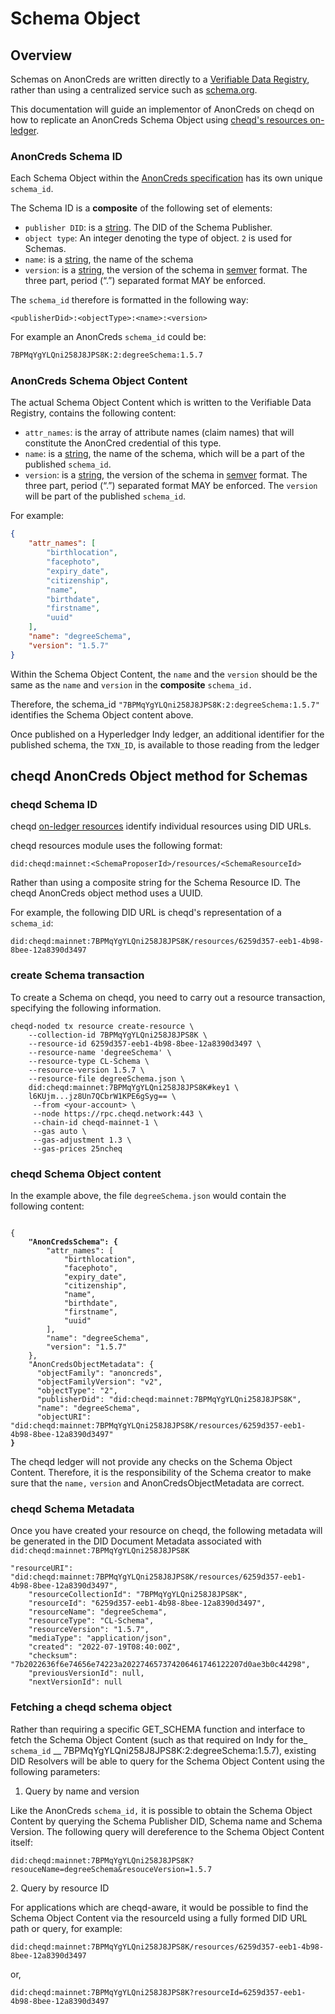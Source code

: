# Schema Object

## Overview

Schemas on AnonCreds are written directly to a [Verifiable Data Registry](https://learn.cheqd.io/overview/introduction-to-decentralised-identity/what-is-a-decentralised-identifier-did/what-is-a-verifiable-data-registry), rather than using a centralized service such as [schema.org](https://schema.org/).&#x20;

This documentation will guide an implementor of AnonCreds on cheqd on how to replicate an AnonCreds Schema Object using [cheqd's resources on-ledger](../../resources/).

### AnonCreds Schema ID

Each Schema Object within the [AnonCreds specification](https://anoncreds-wg.github.io/anoncreds-spec/) has its own unique `schema_id`.

The Schema ID is a **composite** of the following set of elements:

* `publisher DID`: is a [string](https://infra.spec.whatwg.org/#string). The DID of the Schema Publisher.
* `object type`: An integer denoting the type of object. `2` is used for Schemas.
* `name`: is a [string](https://infra.spec.whatwg.org/#string), the name of the schema
* `version`: is a [string](https://infra.spec.whatwg.org/#string), the version of the schema in [semver](https://semver.org/) format. The three part, period (“.”) separated format MAY be enforced.

The `schema_id` therefore is formatted in the following way:

`<publisherDid>:<objectType>:<name>:<version>`

For example an AnonCreds `schema_id` could be:

```bash
7BPMqYgYLQni258J8JPS8K:2:degreeSchema:1.5.7
```

### AnonCreds Schema Object Content

The actual Schema Object Content which is written to the Verifiable Data Registry, contains the following content:

* `attr_names`: is the array of attribute names (claim names) that will constitute the AnonCred credential of this type.
* `name`: is a [string](https://infra.spec.whatwg.org/#string), the name of the schema, which will be a part of the published `schema_id`.
* `version`: is a [string](https://infra.spec.whatwg.org/#string), the version of the schema in [semver](https://semver.org/) format. The three part, period (“.”) separated format MAY be enforced. The `version` will be part of the published `schema_id`.

For example:

```json
{
    "attr_names": [
        "birthlocation",
        "facephoto",
        "expiry_date",
        "citizenship",
        "name",
        "birthdate",
        "firstname",
        "uuid"
    ],
    "name": "degreeSchema",
    "version": "1.5.7"
}
```

Within the Schema Object Content, the `name` and the `version` should be the same as the `name` and `version` in the **composite** `schema_id.`

Therefore, the schema\_id `"7BPMqYgYLQni258J8JPS8K:2:degreeSchema:1.5.7"` identifies the Schema Object content above.&#x20;

Once published on a Hyperledger Indy ledger, an additional identifier for the published schema, the `TXN_ID`, is available to those reading from the ledger

## cheqd AnonCreds Object method for Schemas

### cheqd Schema ID

cheqd [on-ledger resources](../../resources/) identify individual resources using DID URLs.&#x20;

cheqd resources module uses the following format:

`did:cheqd:mainnet:<SchemaProposerId>/resources/<SchemaResourceId>`

Rather than using a composite string for the Schema Resource ID. The cheqd AnonCreds object method uses a UUID.&#x20;

For example, the following DID URL is cheqd's representation of a `schema_id`:

`did:cheqd:mainnet:7BPMqYgYLQni258J8JPS8K/resources/6259d357-eeb1-4b98-8bee-12a8390d3497`

### create Schema transaction

To create a Schema on cheqd, you need to carry out a resource transaction, specifying the following information.&#x20;

```
cheqd-noded tx resource create-resource \
    --collection-id 7BPMqYgYLQni258J8JPS8K \
    --resource-id 6259d357-eeb1-4b98-8bee-12a8390d3497 \
    --resource-name 'degreeSchema' \
    --resource-type CL-Schema \
    --resource-version 1.5.7 \
    --resource-file degreeSchema.json \
    did:cheqd:mainnet:7BPMqYgYLQni258J8JPS8K#key1 \
    l6KUjm...jz8Un7QCbrW1KPE6gSyg== \
     --from <your-account> \
     --node https://rpc.cheqd.network:443 \
     --chain-id cheqd-mainnet-1 \
     --gas auto \
     --gas-adjustment 1.3 \
     --gas-prices 25ncheq
```

### cheqd Schema Object content

In the example above, the file `degreeSchema.json` would contain the following content:

<pre><code>
{
<strong>    "AnonCredsSchema": {
</strong>        "attr_names": [
            "birthlocation",
            "facephoto",
            "expiry_date",
            "citizenship",
            "name",
            "birthdate",
            "firstname",
            "uuid"
        ],
        "name": "degreeSchema",
        "version": "1.5.7"
    },
    "AnonCredsObjectMetadata": {
      "objectFamily": "anoncreds",
      "objectFamilyVersion": "v2",
      "objectType": "2",
      "publisherDid": "did:cheqd:mainnet:7BPMqYgYLQni258J8JPS8K",
      "name": "degreeSchema",
      "objectURI": "did:cheqd:mainnet:7BPMqYgYLQni258J8JPS8K/resources/6259d357-eeb1-4b98-8bee-12a8390d3497"
<strong>}</strong></code></pre>

The cheqd ledger will not provide any checks on the Schema Object Content. Therefore, it is the responsibility of the Schema creator to make sure that the `name,` `version` and AnonCredsObjectMetadata are correct.&#x20;

### cheqd Schema Metadata

Once you have created your resource on cheqd, the following metadata will be generated in the DID Document Metadata associated with `did:cheqd:mainnet:7BPMqYgYLQni258J8JPS8K`

```
"resourceURI": "did:cheqd:mainnet:7BPMqYgYLQni258J8JPS8K/resources/6259d357-eeb1-4b98-8bee-12a8390d3497",
    "resourceCollectionId": "7BPMqYgYLQni258J8JPS8K",
    "resourceId": "6259d357-eeb1-4b98-8bee-12a8390d3497",
    "resourceName": "degreeSchema",
    "resourceType": "CL-Schema",
    "resourceVersion": "1.5.7",
    "mediaType": "application/json",
    "created": "2022-07-19T08:40:00Z",
    "checksum": "7b2022636f6e74656e74223a202274657374206461746122207d0ae3b0c44298",
    "previousVersionId": null,
    "nextVersionId": null
```

### Fetching a cheqd schema object

Rather than requiring a specific GET_SCHEMA function and interface to fetch the Schema Object Content (such as that required on Indy for the_ `schema_id` __ 7BPMqYgYLQni258J8JPS8K:2:degreeSchema:1.5.7), existing DID Resolvers will be able to query for the Schema Object Content using the following parameters:

1. Query by name and version

Like the AnonCreds `schema_id,` it is possible to obtain the Schema Object Content by querying the Schema Publisher DID, Schema name and Schema Version. The following query will dereference to the Schema Object Content itself:&#x20;

`did:cheqd:mainnet:7BPMqYgYLQni258J8JPS8K?resouceName=degreeSchema&resouceVersion=1.5.7`

2\. Query by resource ID

For applications which are cheqd-aware, it would be possible to find the Schema Object Content via the resourceId using a fully formed DID URL path or query, for example:&#x20;

`did:cheqd:mainnet:7BPMqYgYLQni258J8JPS8K/resources/6259d357-eeb1-4b98-8bee-12a8390d3497`

or,&#x20;

`did:cheqd:mainnet:7BPMqYgYLQni258J8JPS8K?resourceId=6259d357-eeb1-4b98-8bee-12a8390d3497`
